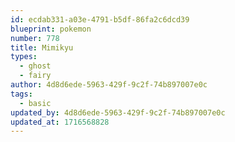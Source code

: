 ```yaml
---
id: ecdab331-a03e-4791-b5df-86fa2c6dcd39
blueprint: pokemon
number: 778
title: Mimikyu
types:
  - ghost
  - fairy
author: 4d8d6ede-5963-429f-9c2f-74b897007e0c
tags:
  - basic
updated_by: 4d8d6ede-5963-429f-9c2f-74b897007e0c
updated_at: 1716568828
---
```

